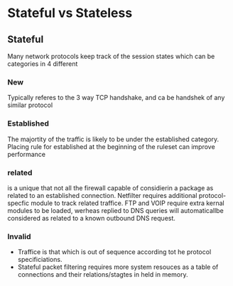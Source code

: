 # Stateful vs Stateless

## Stateful

Many network protocols keep track of the session states which can be categories in 4 different

### New

Typically referes to the 3 way TCP handshake, and ca be handshek of any similar protocol

### Established

The majortity of the traffic is likely to be under the established category. Placing rule for established at the beginning of the ruleset can improve performance

### related

is a unique that not all the firewall capable of considierin a package as related to an established connection. Netfilter requires additional protocol-specfic module to track related traffice.
FTP and VOIP require extra kernal modules to be loaded, werheas replied to DNS queries will automaticallbe considered as related to a known outbound DNS request.

### Invalid

- Traffice is that which is out of sequence according tot he protocol specificiations.
- Stateful packet filtering requires more system resouces as a table of connections and their relations/stagtes in held in memory.
